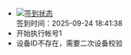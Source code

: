 - [![签到状态](https://github.com/p7wm/Cloud189-Actions/actions/workflows/main.yml/badge.svg?branch=main)](https://github.com/p7wm/Cloud189-Actions/actions/workflows/main.yml) <br> 签到时间：2025-09-24 18:41:38
- 开始执行帐号1
- 设备ID不存在，需要二次设备校验
